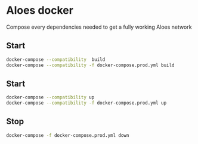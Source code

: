 # Aloes docker

Compose every dependencies needed to get a fully working Aloes network

## Start

```bash
docker-compose --compatibility  build 
docker-compose --compatibility -f docker-compose.prod.yml build 
```

## Start

```bash
docker-compose --compatibility up 
docker-compose --compatibility -f docker-compose.prod.yml up
```

## Stop


```bash
docker-compose -f docker-compose.prod.yml down
```